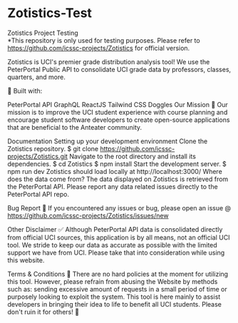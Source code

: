 # Zotistics-Test
Zotistics Project Testing <br />
*This repository is only used for testing purposes. Please refer to https://github.com/icssc-projects/Zotistics for official version. <br />





Zotistics is UCI's premier grade distribution analysis tool! We use the PeterPortal Public API to consolidate UCI grade data by professors, classes, quarters, and more.

🔨 Built with:

PeterPortal API
GraphQL
ReactJS
Tailwind CSS
Doggles
Our Mission
🎇 Our mission is to improve the UCI student experience with course planning and encourage student software developers to create open-source applications that are beneficial to the Anteater community.

Documentation
Setting up your development environment
Clone the Zotistics repository.
$ git clone https://github.com/icssc-projects/Zotistics.git
Navigate to the root directory and install its dependencies.
$ cd Zotistics
$ npm install
Start the development server.
$ npm run dev
Zotistics should load locally at http://localhost:3000/
Where does the data come from?
The data displayed on Zotistics is retrieved from the PeterPortal API. Please report any data related issues directly to the PeterPortal API repo.

Bug Report
🐞 If you encountered any issues or bug, please open an issue @ https://github.com/icssc-projects/Zotistics/issues/new

Other Disclaimer
✅ Although PeterPortal API data is consolidated directly from official UCI sources, this application is by all means, not an official UCI tool. We stride to keep our data as accurate as possible with the limited support we have from UCI. Please take that into consideration while using this website.

Terms & Conditions
📜 There are no hard policies at the moment for utilizing this tool. However, please refrain from abusing the Website by methods such as: sending excessive amount of requests in a small period of time or purposely looking to exploit the system. This tool is here mainly to assist developers in bringing their idea to life to benefit all UCI students. Please don't ruin it for others! 🙂
